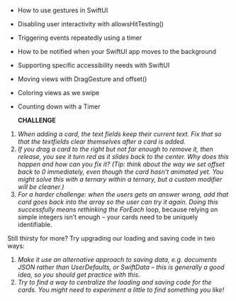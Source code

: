* How to use gestures in SwiftUI
* Disabling user interactivity with allowsHitTesting()
* Triggering events repeatedly using a timer
* How to be notified when your SwiftUI app moves to the background
* Supporting specific accessibility needs with SwiftUI
* Moving views with DragGesture and offset()
* Coloring views as we swipe
* Counting down with a Timer

  **CHALLENGE**

1. _When adding a card, the text fields keep their current text. Fix that so that the textfields clear themselves after a card is added._
1. _If you drag a card to the right but not far enough to remove it, then release, you see it turn red as it slides back to the center. Why does this happen and how can you fix it? (Tip: think about the way we set offset back to 0 immediately, even though the card hasn’t animated yet. You might solve this with a ternary within a ternary, but a custom modifier will be cleaner.)_
1. _For a harder challenge: when the users gets an answer wrong, add that card goes back into the array so the user can try it again. Doing this successfully means rethinking the ForEach_ loop, because relying on simple integers isn’t enough – your cards need to be uniquely identifiable.

Still thirsty for more? Try upgrading our loading and saving code in two ways:

1. _Make it use an alternative approach to saving data, e.g. documents JSON rather than UserDefaults, or SwiftData – this is generally a good idea, so you should get practice with this._
1. _Try to find a way to centralize the loading and saving code for the cards. You might need to experiment a little to find something you like!_
